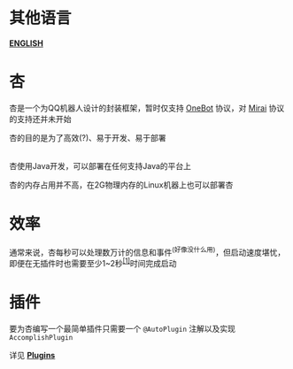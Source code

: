 # 其他语言
**[ENGLISH](README_EN_US.md)**  
# 杏
杏是一个为QQ机器人设计的封装框架，暂时仅支持 [OneBot](https://github.com/botuniverse/onebot) 协议，对 [Mirai](https://github.com/mamoe/mirai) 协议的支持还并未开始

杏的目的是为了高效(?)、易于开发、易于部署

<br>
杏使用Java开发，可以部署在任何支持Java的平台上

杏的内存占用并不高，在2G物理内存的Linux机器上也可以部署杏

# 效率
通常来说，杏每秒可以处理数万计的信息和事件<sup>(好像没什么用)</sup>，但启动速度堪忧，即便在无插件时也需要至少1~2秒<sup>[[1]](doc/zh_cn/performance/bootstrap/bootstrap_time.md)</sup>时间完成启动

# 插件
要为杏编写一个最简单插件只需要一个 ``` @AutoPlugin ``` 注解以及实现 ``` AccomplishPlugin ```

详见 **[Plugins](doc/zh_cn/develop/plugins/README.md)**
